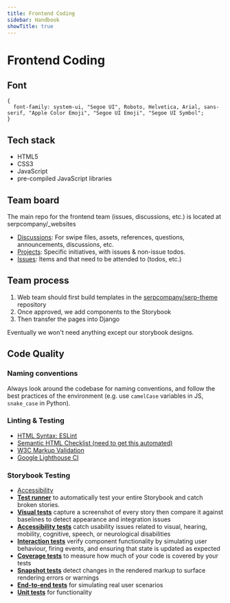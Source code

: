 ```yaml
---
title: Frontend Coding
sidebar: Handbook
showTitle: true
---
```


# Frontend Coding

## Font

```
{
  font-family: system-ui, "Segoe UI", Roboto, Helvetica, Arial, sans-serif, "Apple Color Emoji", "Segoe UI Emoji", "Segoe UI Symbol";
}
```
## Tech stack

- HTML5
- CSS3
- JavaScript
- pre-compiled JavaScript libraries

## Team board

The main repo for the frontend team (issues, discussions, etc.) is located at serpcompany/_websites

- [Discussions](https://github.com/serpcompany/_websites/discussions): For swipe files, assets, references, questions, announcements, discussions, etc.
- [Projects](https://github.com/serpcompany/_websites/projects?query=is%3Aopen): Specific initiatives, with issues & non-issue todos.
- [Issues](https://github.com/serpcompany/_websites/issues): Items and that need to be attended to (todos, etc.)

## Team process

1. Web team should first build templates in the [serpcompany/serp-theme](https://github.com/serpcompany/serp-bootstrap-theme) repository
2. Once approved, we add components to the Storybook
3. Then transfer the pages into Django

Eventually we won't need anything except our storybook designs.



## Code Quality

### Naming conventions

Always look around the codebase for naming conventions, and follow the best practices of the environment (e.g. use `camelCase` variables in JS, `snake_case` in Python).


### Linting & Testing

<ul>
<li><a href="https://eslint.org/" target="_blank" rel="nofollow">HTML Syntax: ESLint</a></li>
<li><a href="https://learntheweb.courses/topics/html-semantics-checklist/" target="_blank" rel="nofollow">Semantic HTML Checklist (need to get this automated)</a></li>
<li><a href="https://validator.w3.org/" target="_blank" rel="nofollow">W3C Markup Validation</a></li>
<li><a href="https://github.com/GoogleChrome/lighthouse-ci" target="_blank" rel="nofollow">Google Lighthouse CI</a></li>
</ul>


### Storybook Testing
<ul>
<li><a href="https://storybook.js.org/docs/html/writing-tests/accessibility-testing" target="_blank" rel="nofollow">Accessibility</a></li>
<li><a href="https://storybook.js.org/docs/html/writing-tests/test-runner" target="_blank" rel="nofollow"><strong>Test runner</strong></a> to automatically test your entire Storybook and catch broken stories.</li>
<li><a href="https://storybook.js.org/docs/html/writing-tests/visual-testing" target="_blank" rel="nofollow"><strong>Visual tests</strong></a> capture a screenshot of every story then compare it against baselines to detect appearance and integration issues</li>
<li><a href="https://storybook.js.org/docs/html/writing-tests/accessibility-testing" target="_blank" rel="nofollow"><strong>Accessibility tests</strong></a> catch usability issues related to visual, hearing, mobility, cognitive, speech, or neurological disabilities</li>
<li><a href="https://storybook.js.org/docs/html/writing-tests/interaction-testing" target="_blank" rel="nofollow"><strong>Interaction tests</strong></a> verify component functionality by simulating user behaviour, firing events, and ensuring that state is updated as expected</li>
<li><a href="https://storybook.js.org/docs/html/writing-tests/test-coverage" target="_blank" rel="nofollow"><strong>Coverage tests</strong></a> to measure how much of your code is covered by your tests</li>
<li><a href="https://storybook.js.org/docs/html/writing-tests/snapshot-testing" target="_blank" rel="nofollow"><strong>Snapshot tests</strong></a> detect changes in the rendered markup to surface rendering errors or warnings</li>
<li><a href="https://storybook.js.org/docs/html/writing-tests/stories-in-end-to-end-tests" target="_blank" rel="nofollow"><strong>End-to-end tests</strong></a> for simulating real user scenarios</li>
<li><a href="https://storybook.js.org/docs/html/writing-tests/stories-in-unit-tests" target="_blank" rel="nofollow"><strong>Unit tests</strong></a> for functionality</li>
</ul>


